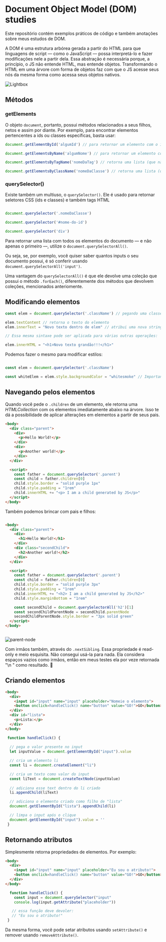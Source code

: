 # Document Object Model (DOM) studies
Este repositório contém exemplos práticos de código e também anotações sobre meus estudos de DOM.

A DOM é uma estrutura arbórea gerada a partir do HTML para que linguagens de script — como o JavaScript — possa interpretá-lo e fazer modificações nele a partir dela. Essa abstração é necessária porque, a princípio, o JS não entende HTML, mas entende objetos. Transformando o HTML em uma árvore com forma de objetos faz com que o JS acesse seus nós da mesma forma como acessa seus objetos nativos.

![Lightbox](https://media.geeksforgeeks.org/wp-content/uploads/DOM.png)
## Métodos
### getElements
O objeto `document`, portanto, possui métodos relacionados a seus filhos, netos e assim por diante. Por exemplo, para encontrar elementos pertencentes a ids ou classes específicas, basta usar:

```javascript
document.getElementById('algumId') // para retornar um elemento com o id passado

document.getElementsByName('algumNome') // para retornar um elemento com a propriedade "name" correspondente

document.getElementsByTagName('nomeDaTag') // retorna uma lista (que não é um array) de todas as tags correspondentes

document.getElementsByClassName('nomeDaClasse') // retorna uma lista (que não é um array) de todos os elementos pertencentes à classe correspondente

```

### querySelector()
Existe também um multiuso, o `querySelector()`. Ele é usado para retornar seletores CSS (ids e classes) e também tags HTML
```javascript

document.querySelector('.nomeDaClasse')

document.querySelector('#nome-do-id')

document.querySelector('div')


```

Para retornar uma lista com todos os elementos do documento — e não apenas o primeiro —, utilize o `document.querySelectorAll()`.

Ou seja, se, por exemplo, você quiser saber quantos inputs o seu documento possui, é só conferir usando `document.querySelectorAll('input')`.

Uma vantagem do `querySelectorAll()` é que ele devolve uma coleção que possui o método `.forEach()`, diferentemente dos métodos que devolvem coleções, mencionados anteriomente.

## Modificando elementos
```javascript
const elem = document.querySelector('.className') // pegando uma classe cujo filho seja um texto/string

elem.textContent // retorna o texto do elemento
elem.innerText = "Novo texto dentro de elem" // atribui uma nova string ao elem

// Essa mesma sintaxe pode ser aplicada para várias outras operações:

elem.innerHTML = "<h1>Novo texto grandão!!!</h1>"
```

Podemos fazer o mesmo para modificar estilos:
```javascript

const elem = document.querySelector('.className')

const whiteElem = elem.style.backgroundColor = "whitesmoke" // Importante: no DOM, o método background-color precisa estar em camelCase, jamais em kebab-case.

```

## Navegando pelos elementos

Quando você pede o `.children` de um elemento, ele retorna uma *HTMLCollection* com os elementos imediatamente abaixo na árvore. Isso te dá a possibilidade de aplicar alterações em elementos a partir de seus pais.

```html
<body>
  <div class="parent">
    <div>
      <p>Hello World!</p>
    </div>
    <div>
      <p>Another world!</p>
    </div>
  </div>

  <script>
    const father = document.querySelector('.parent')
    const child = father.children[0]
    child.style.border = "solid purple 1px"
    child.style.padding = "1rem"
    child.innerHTML += "<p> I am a child generated by JS</p>"
  </script>
</body>


```

Também podemos brincar com pais e filhos:

```html

<body>
  <div class="parent">
    <div>
      <h1>Hello World!</h1>
    </div>
    <div class="secondChild">
      <h2>Another world!</h2>
    </div>
  </div>

  <script>
    const father = document.querySelector('.parent')
    const child = father.children[0]
    child.style.border = "solid purple 3px"
    child.style.padding = "1rem"
    child.innerHTML += "<h2> I am a child generated by JS</h2>"
    child.style.marginBottom = "1rem"

    const secondChild = document.querySelectorAll('h2')[1]
    const secondChildParentNode = secondChild.parentNode
    secondChildParentNode.style.border = "3px solid green"
  </script>
</body>



```

![parent-node](https://github.com/divertimentos/JS-DOM-Studies/blob/main/media/parent-node.png)

Com irmãos também, através do `.nextSibling`. Essa propriedade é read-only e meio esquisita. Não consegui usá-la para nada. Ela considera espaços vazios como irmãos, então em meus testes ela por veze retornada "\\n " como resultado. :shrug:

## Criando elementos

```html
<body>
  <div>
    <input id="input" name="input" placeholder="Nomeie o elemento">
    <button onclick=handleClick() name="button" value="GO!">GO</button>
  </div>
  <div id="lista">
    <p>Lista:</p>
  </div>
</body>

```

```javascript
 function handleClick() {
  
  // pega o valor presente no input
  let inputValue = document.getElementById("input").value 

  // cria um elemento li
  const li = document.createElement("li") 

  // cria um texto como valor do input
  const liText = document.createTextNode(inputValue) 
  
  // adiciona esse text dentro do li criado
  li.appendChild(liText) 

  // adiciona o elemento criado como filho de "lista"
  document.getElementById("lista").appendChild(li) 

  // limpa o input após o clique
  document.getElementById("input").value = '' 
 }

```

## Retornando atributos
Simplesmente retorna propriedades de elementos. Por exemplo:

```html
<body>
  <div>
    <input id="input" name="input" placeholder="Eu sou o atributo!">
    <button onclick=handleClick() name="button" value="GO!">GO</button>
  </div>
</body>
```

```javascript
  function handleClick() {
    const input = document.querySelector("input"
    console.log(input.getAttribute("placeholder"))

   // essa função deve devoler:
   // "Eu sou o atributo!"
 }


```

Da mesma forma, você pode setar atributos usando `setAttribute()` e remover usando `removeAttribute()`.

